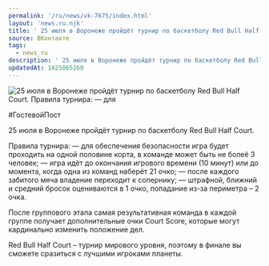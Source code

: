 ```yaml
---
permalink: '/ru/news/vk-7675/index.html'
layout: 'news.ru.njk'
title: ' 25 июля в Воронеже пройдёт турнир по баскетболу Red Bull Half Court'
source: ВКонтакте
tags:
  - news_ru
description: ' 25 июля в Воронеже пройдёт турнир по баскетболу Red Bull Half Court'
updatedAt: 1625065260
---
```

![ 25 июля в Воронеже пройдёт турнир по баскетболу Red Bull Half Court.  Правила турнира: — для](https://sun9-41.userapi.com/sun9-88/impg/OXcme28bb4CutDEKnmtB3FtIwBeUJ06_rOnqAA/-nGtLxKYOys.jpg?size=1280x853&quality=96&sign=3a42bde367b1ad6041bedd5224689155&c_uniq_tag=d4uPrPUY4-CCH-ZiLZeZqo-SbQWvsc4XcPTqyBJMe6E&type=album)

#ГостевойПост

25 июля в Воронеже пройдёт турнир по баскетболу Red Bull Half Court.

Правила турнира:
— для обеспечения безопасности игра будет проходить на одной половине корта, в команде может быть не болеё 3 человек;
— игра идёт до окончания игрового времени (10 минут) или до момента, когда одна из команд наберёт 21 очко;
— после каждого забитого мяча владение переходит к сопернику;
— штрафной, ближний и средний бросок оцениваются в 1 очко, попадание из-за периметра – 2 очка.

После группового этапа самая результативная команда в каждой группе получает дополнительные очки Court Score, которые могут кардинально изменить положение дел.

Red Bull Half Court – турнир мирового уровня, поэтому в финале вы сможете сразиться с лучшими игроками планеты.
